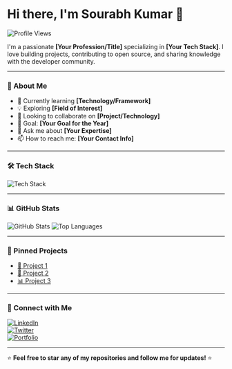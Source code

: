 # Hi there, I'm Sourabh Kumar 👋

![Profile Views](https://github.com/sourabhdev/sourabh792/)

I'm a passionate **[Your Profession/Title]** specializing in **[Your Tech Stack]**. I love building projects, contributing to open source, and sharing knowledge with the developer community.

---

### 🚀 About Me
- 🌱 Currently learning **[Technology/Framework]**
- 💡 Exploring **[Field of Interest]**
- 👯 Looking to collaborate on **[Project/Technology]**
- 🎯 Goal: **[Your Goal for the Year]**
- 💬 Ask me about **[Your Expertise]**
- 📫 How to reach me: **[Your Contact Info]**

---

### 🛠️ Tech Stack
![Tech Stack](https://skillicons.dev/icons?i=js,ts,react,nodejs,express,mongodb,python,java,docker,kubernetes,aws)

---

### 📊 GitHub Stats
![GitHub Stats](https://github-readme-stats.vercel.app/api?username=yourusername&show_icons=true&theme=dark)
![Top Languages](https://github-readme-stats.vercel.app/api/top-langs/?username=yourusername&layout=compact&theme=dark)

---

### 📌 Pinned Projects
- [🚀 Project 1](https://github.com/yourusername/project1)
- [🔧 Project 2](https://github.com/yourusername/project2)
- [📊 Project 3](https://github.com/yourusername/project3)

---

### 🔗 Connect with Me
[![LinkedIn](https://img.shields.io/badge/LinkedIn-Connect-blue?style=for-the-badge&logo=linkedin)](https://linkedin.com/in/yourprofile)  
[![Twitter](https://img.shields.io/badge/Twitter-Follow-blue?style=for-the-badge&logo=twitter)](https://twitter.com/yourprofile)  
[![Portfolio](https://img.shields.io/badge/Portfolio-Visit-brightgreen?style=for-the-badge)](https://yourportfolio.com)

---

⭐ **Feel free to star any of my repositories and follow me for updates!** ⭐

